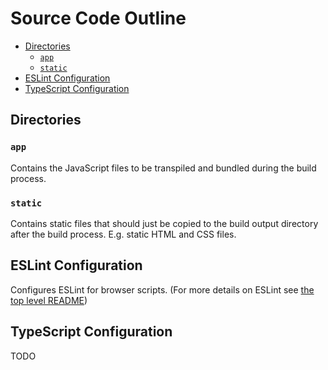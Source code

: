 # Source Code Outline

- [Directories](#directories)
  - [`app`](#app)
  - [`static`](#static)
- [ESLint Configuration](#eslint-configuration)
- [TypeScript Configuration](#typescript-configuration)

## Directories

### `app`

Contains the JavaScript files to be transpiled and bundled during the build process.

### `static`

Contains static files that should just be copied to the build output directory after the build process. E.g. static HTML and CSS files.

## ESLint Configuration

Configures ESLint for browser scripts. (For more details on ESLint see [the top level README](../README.md#eslint))

## TypeScript Configuration

TODO

